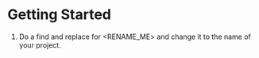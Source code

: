 # Getting Started

1) Do a find and replace for <RENAME_ME> and change it to the name of your project.